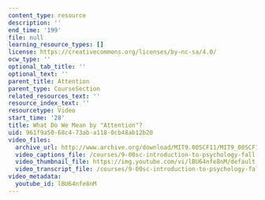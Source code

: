 ```yaml
---
content_type: resource
description: ''
end_time: '199'
file: null
learning_resource_types: []
license: https://creativecommons.org/licenses/by-nc-sa/4.0/
ocw_type: ''
optional_tab_title: ''
optional_text: ''
parent_title: Attention
parent_type: CourseSection
related_resources_text: ''
resource_index_text: ''
resourcetype: Video
start_time: '28'
title: What Do We Mean by "Attention"?
uid: 961f9a50-68c4-73ab-a118-0cb48ab12b20
video_files:
  archive_url: http://www.archive.org/download/MIT9.00SCF11/MIT9_00SCF11_lec07_300k.mp4
  video_captions_file: /courses/9-00sc-introduction-to-psychology-fall-2011/b56ea18286995fe68118766712cac08b_lBU64nfe8nM.vtt
  video_thumbnail_file: https://img.youtube.com/vi/lBU64nfe8nM/default.jpg
  video_transcript_file: /courses/9-00sc-introduction-to-psychology-fall-2011/ac28d283ebc6b098f4061525a313cba5_lBU64nfe8nM.pdf
video_metadata:
  youtube_id: lBU64nfe8nM
---
```

